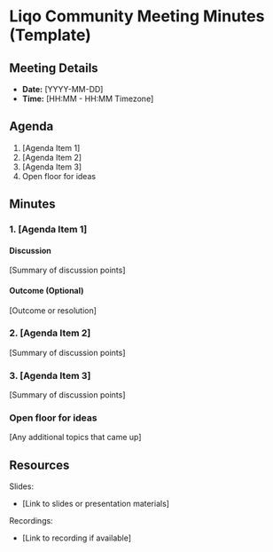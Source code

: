 # Liqo Community Meeting Minutes (Template)

## Meeting Details

- **Date:** [YYYY-MM-DD]
- **Time:** [HH:MM - HH:MM Timezone]

## Agenda

1. [Agenda Item 1]
2. [Agenda Item 2]
3. [Agenda Item 3]
4. Open floor for ideas

## Minutes

### 1. [Agenda Item 1]

#### Discussion

[Summary of discussion points]

#### Outcome (Optional)

[Outcome or resolution]

### 2. [Agenda Item 2]

[Summary of discussion points]

### 3. [Agenda Item 3]

[Summary of discussion points]

### Open floor for ideas

[Any additional topics that came up]

## Resources

Slides:

- [Link to slides or presentation materials]

Recordings:

- [Link to recording if available]
